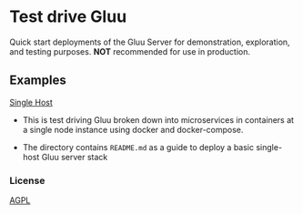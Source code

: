 # Test drive Gluu    

Quick start deployments of the Gluu Server for demonstration, exploration, and testing purposes. **NOT** recommended for use in production. 

## Examples

[Single Host](./single-host/)

- This is test driving Gluu broken down into microservices in containers at a single node instance using docker and docker-compose.

- The directory contains `README.md` as a guide to deploy a basic single-host Gluu server stack

### License

[AGPL](./single-host/LICENSE/)
